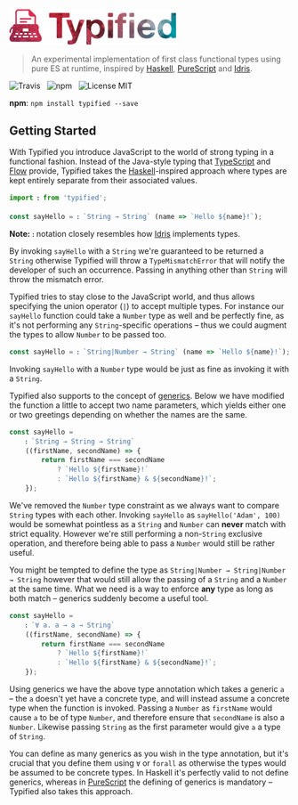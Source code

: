 <img src="media/logo.png" alt="Typified" width="300" />

> An experimental implementation of first class functional types using pure ES at runtime, inspired by [Haskell](https://www.haskell.org/), [PureScript](http://www.purescript.org/) and [Idris](https://www.idris-lang.org/).

![Travis](http://img.shields.io/travis/Wildhoney/Typified.svg?style=for-the-badge)
&nbsp;
![npm](http://img.shields.io/npm/v/typified.svg?style=for-the-badge)
&nbsp;
![License MIT](http://img.shields.io/badge/license-mit-lightgrey.svg?style=for-the-badge)

**npm**: `npm install typified --save`

## Getting Started

With Typified you introduce JavaScript to the world of strong typing in a functional fashion. Instead of the Java-style typing that [TypeScript](https://www.typescriptlang.org/) and [Flow](https://flow.org/) provide, Typified takes the [Haskell](https://en.wikipedia.org/wiki/Haskell_(programming_language)#Code_examples)-inspired approach where types are kept entirely separate from their associated values.

```javascript
import ꓽ from 'typified';

const sayHello = ꓽ `String → String` (name => `Hello ${name}!`);
```

**Note:** `ꓽ` notation closely resembles how [Idris](https://en.wikipedia.org/wiki/Idris_(programming_language)#Functional_programming) implements types.

By invoking `sayHello` with a `String` we're guaranteed to be returned a `String` otherwise Typified will throw a `TypeMismatchError` that will notify the developer of such an occurrence. Passing in anything other than `String` will throw the mismatch error.

Typified tries to stay close to the JavaScript world, and thus allows specifying the union operator (`|`) to accept multiple types. For instance our `sayHello` function could take a `Number` type as well and be perfectly fine, as it's not performing any `String`-specific operations &ndash; thus we could augment the types to allow `Number` to be passed too.

```javascript
const sayHello = ꓽ `String|Number → String` (name => `Hello ${name}!`);
```

Invoking `sayHello` with a `Number` type would be just as fine as invoking it with a `String`.

Typified also supports to the concept of [generics](https://en.wikipedia.org/wiki/Generic_programming). Below we have modified the function a little to accept two name parameters, which yields either one or two greetings depending on whether the names are the same.

```javascript
const sayHello =
    ꓽ `String → String → String`
    ((firstName, secondName) => {
        return firstName === secondName
            ? `Hello ${firstName}!`
            : `Hello ${firstName} & ${secondName}!`;
    });
```

We've removed the `Number` type constraint as we always want to compare `String` types with each other. Invoking `sayHello` as `sayHello('Adam', 100)` would be somewhat pointless as a `String` and `Number` can **never** match with strict equality. However we're still performing a non-`String` exclusive operation, and therefore being able to pass a `Number` would still be rather useful.

You might be tempted to define the type as `String|Number → String|Number → String` however that would still allow the passing of a `String` and a `Number` at the same time. What we need is a way to enforce **any** type as long as both match &ndash; generics suddenly become a useful tool.

```javascript
const sayHello =
    ꓽ `∀ a. a → a → String`
    ((firstName, secondName) => {
        return firstName === secondName
            ? `Hello ${firstName}!`
            : `Hello ${firstName} & ${secondName}!`;
    });
```

Using generics we have the above type annotation which takes a generic `a` &ndash; the `a` doesn't yet have a concrete type, and will instead assume a concrete type when the function is invoked. Passing a `Number` as `firstName` would cause `a` to be of type `Number`, and therefore ensure that `secondName` is also a `Number`. Likewise passing `String` as the first parameter would give `a` a type of `String`.

You can define as many generics as you wish in the type annotation, but it's crucial that you define them using `∀` or `forall` as otherwise the types would be assumed to be concrete types. In Haskell it's perfectly valid to not define generics, whereas in [PureScript](http://www.purescript.org/) the defining of generics is mandatory &ndash; Typified also takes this approach.
